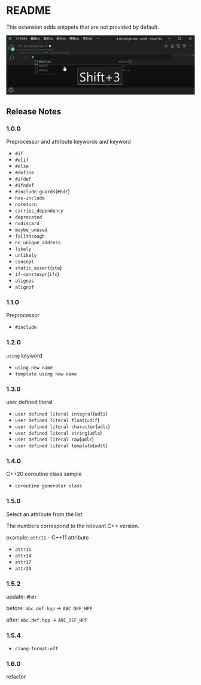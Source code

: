 # README

This extension adds snippets that are not provided by default.

![animation](images/hdr_animation.gif)

## Release Notes

### 1.0.0

Preprocessor and attribute keywords and keyword

+ `#if`
+ `#elif`
+ `#else`
+ `#define`
+ `#ifdef`
+ `#ifndef`
+ `#include-guards`(`#hdr`)
+ `has-include`
+ `noreturn`
+ `carries_dependency`
+ `deprecated`
+ `nodiscard`
+ `maybe_unused`
+ `fallthrough`
+ `no_unique_address`
+ `likely`
+ `unlikely`
+ `concept`
+ `static_assert`(`sta`)
+ `if-constexpr`(`ifc`)
+ `alignas`
+ `alignof`

### 1.1.0

Preprocessor

+ `#include`

### 1.2.0

`using` keyword

+ `using new name`
+ `template using new name`

### 1.3.0

user defined literal

+ `user defined literal integral`(`udli`)
+ `user defined literal float`(`udlf`)
+ `user defined literal character`(`udlc`)
+ `user defined literal string`(`udls`)
+ `user defined literal raw`(`udlr`)
+ `user defined literal template`(`udlt`)

### 1.4.0

C++20 coroutine class sample

+ `coroutine generator class`

### 1.5.0

Select an attribute from the list.

The numbers correspond to the relevant C++ version.

example: `attr11` - C++11 attribute

+ `attr11`
+ `attr14`
+ `attr17`
+ `attr20`

### 1.5.2

update: `#hdr`

before: `abc.def.hpp` -> `ABC.DEF_HPP`

after: `abc.def.hpp` -> `ABC_DEF_HPP`

### 1.5.4

+ `clang-format-off`

### 1.6.0

refactor
